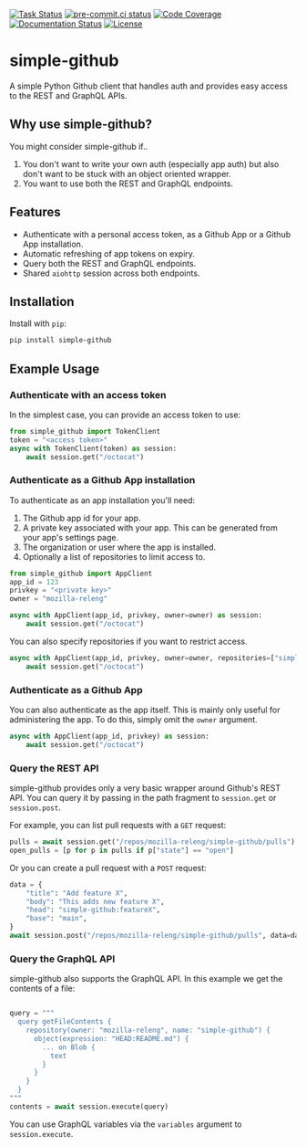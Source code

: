 [![Task Status](https://firefox-ci-tc.services.mozilla.com/api/github/v1/repository/mozilla-releng/simple-github-client/main/badge.svg)](https://firefox-ci-tc.services.mozilla.com/api/github/v1/repository/mozilla-releng/simple-github-client/main/latest)
[![pre-commit.ci status](https://results.pre-commit.ci/badge/github/mozilla-releng/simple-github-client/main.svg)](https://results.pre-commit.ci/latest/github/mozilla-releng/simple-github-client/main)
[![Code Coverage](https://codecov.io/gh/mozilla-releng/simple-github-client/branch/main/graph/badge.svg?token=GJIV52ZQNP)](https://codecov.io/gh/mozilla-releng/simple-github-client)
[![Documentation Status](https://readthedocs.org/projects/simple-github-client/badge/?version=latest)](https://simple-github-client.readthedocs.io/en/latest/?badge=latest)
[![License](https://img.shields.io/badge/license-MPL%202.0-orange.svg)](http://mozilla.org/MPL/2.0)

# simple-github

A simple Python Github client that handles auth and provides easy access to the
REST and GraphQL APIs.

## Why use simple-github?

You might consider simple-github if..

1. You don't want to write your own auth (especially app auth) but also don't
   want to be stuck with an object oriented wrapper.
2. You want to use both the REST and GraphQL endpoints.

## Features

- Authenticate with a personal access token, as a Github App or a Github App
  installation.
- Automatic refreshing of app tokens on expiry.
- Query both the REST and GraphQL endpoints.
- Shared `aiohttp` session across both endpoints.

## Installation

Install with `pip`:

```bash
pip install simple-github
```

## Example Usage

### Authenticate with an access token

In the simplest case, you can provide an access token to use:

```python
from simple_github import TokenClient
token = "<access token>"
async with TokenClient(token) as session:
    await session.get("/octocat")
```

### Authenticate as a Github App installation

To authenticate as an app installation you'll need:

1. The Github app id for your app.
2. A private key associated with your app. This can be generated from your
   app's settings page.
3. The organization or user where the app is installed.
4. Optionally a list of repositories to limit access to.

```python
from simple_github import AppClient
app_id = 123
privkey = "<private key>"
owner = "mozilla-releng"

async with AppClient(app_id, privkey, owner=owner) as session:
    await session.get("/octocat")
```

You can also specify repositories if you want to restrict access.

```python
async with AppClient(app_id, privkey, owner=owner, repositories=["simple-github"]) as session:
    await session.get("/octocat")
```

### Authenticate as a Github App

You can also authenticate as the app itself. This is mainly only useful for
administering the app. To do this, simply omit the `owner` argument.

```python
async with AppClient(app_id, privkey) as session:
    await session.get("/octocat")
```

### Query the REST API

simple-github provides only a very basic wrapper around Github's REST API. You can
query it by passing in the path fragment to `session.get` or `session.post`.

For example, you can list pull requests with a `GET` request:

```python
pulls = await session.get("/repos/mozilla-releng/simple-github/pulls")
open_pulls = [p for p in pulls if p["state"] == "open"]
```

Or you can create a pull request with a `POST` request:

```python
data = {
    "title": "Add feature X",
    "body": "This adds new feature X",
    "head": "simple-github:featureX",
    "base": "main",
}
await session.post("/repos/mozilla-releng/simple-github/pulls", data=data)
```

### Query the GraphQL API

simple-github also supports the GraphQL API. In this example we get the contents
of a file:

```python

query = """
  query getFileContents { 
    repository(owner: "mozilla-releng", name: "simple-github") {
      object(expression: "HEAD:README.md") {
        ... on Blob {
          text
        }
      }
    }
  }
"""
contents = await session.execute(query)
```

You can use GraphQL variables via the `variables` argument to `session.execute`.
